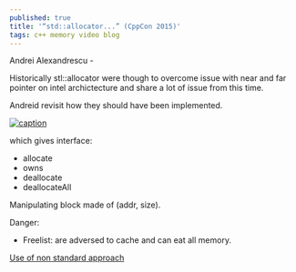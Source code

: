 ```yaml
---
published: true
title: '“std::allocator...” (CppCon 2015)'
tags: c++ memory video blog
---
```

Andrei Alexandrescu -

Historically stl::allocator were though to overcome issue with near and far pointer on intel archictecture and share a lot of issue from this time.

Andreid revisit how they should have been implemented.

[![caption](https://img.youtube.com/vi/LIb3L4vKZ7U/0.jpg)](https://www.youtube.com/watch?v=LIb3L4vKZ7U)

which gives interface:
- allocate
- owns
- deallocate
- deallocateAll

Manipulating block made of (addr, size).

Danger:
- Freelist: are adversed to cache and can eat all memory.

[Use of non standard approach](https://upcoder.com/6/custom-vector-allocation/)
